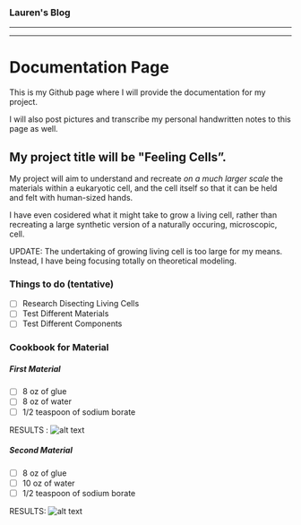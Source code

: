        
### Lauren's Blog ###

-------
-------

# Documentation Page

This is my Github page where I will provide the documentation for my project.

I will also post pictures and transcribe my personal handwritten notes to this page as well. 



## **My project title will be "Feeling Cells”.**

My project will aim to understand and recreate _on a much larger scale_ the materials within a eukaryotic cell, 
and the cell itself so that it can be held and felt with human-sized hands. 


I have even cosidered what it might take to grow a living cell, rather than recreating a large synthetic version of 
a naturally occuring, microscopic, cell.

UPDATE: The undertaking of growing living cell is too large for my means. Instead, I have being focusing totally on theoretical modeling.

### **Things to do (tentative)**

- [ ] Research Disecting Living Cells
- [ ] Test Different Materials
- [ ] Test Different Components 

### Cookbook for Material 

##### First Material
- [ ] 8 oz of glue
- [ ] 8 oz of water
- [ ] 1/2 teaspoon of sodium borate

RESULTS : 
![alt text](https://github.com/ladkins19/Laurens-Github/blob/master/TARmG85xR6yCaa%25gj4wHAw.jpg)

##### Second Material
- [ ] 8 oz of glue
- [ ] 10 oz of water
- [ ] 1/2 teaspoon of sodium borate

RESULTS:
![alt text](https://github.com/ladkins19/Laurens-Github/blob/master/K7jEVouqTLC%25r%25aeUqqMOw.jpg)
